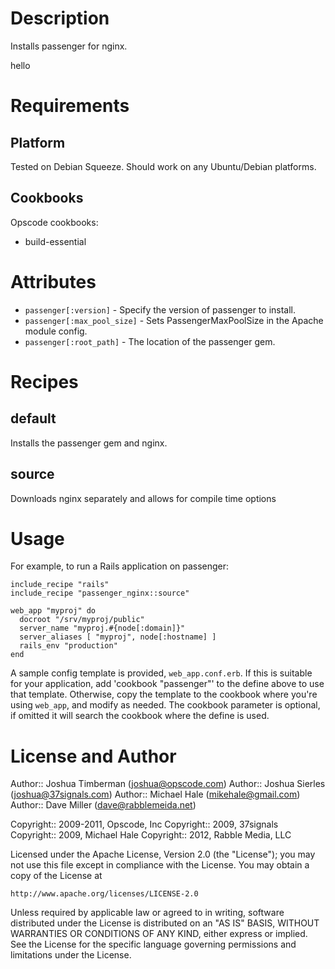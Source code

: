 Description
====

Installs passenger for nginx.


hello

Requirements
====

## Platform

Tested on Debian Squeeze. Should work on any Ubuntu/Debian platforms.

## Cookbooks

Opscode cookbooks:

* build-essential

Attributes 
====

* `passenger[:version]` - Specify the version of passenger to install.
* `passenger[:max_pool_size]` - Sets PassengerMaxPoolSize in the Apache module config.
* `passenger[:root_path]` - The location of the passenger gem.

Recipes
=======

default
-------
Installs the passenger gem and nginx.

source
------
Downloads nginx separately and allows for compile time options



Usage
====

For example, to run a Rails application on passenger:

    include_recipe "rails"
    include_recipe "passenger_nginx::source"
    
    web_app "myproj" do
      docroot "/srv/myproj/public"
      server_name "myproj.#{node[:domain]}"
      server_aliases [ "myproj", node[:hostname] ]
      rails_env "production"
    end

A sample config template is provided, `web_app.conf.erb`. If this is suitable for your application, add 'cookbook "passenger"' to the define above to use that template. Otherwise, copy the template to the cookbook where you're using `web_app`, and modify as needed. The cookbook parameter is optional, if omitted it will search the cookbook where the define is used.

License and Author
====

Author:: Joshua Timberman (<joshua@opscode.com>)
Author:: Joshua Sierles (<joshua@37signals.com>)
Author:: Michael Hale (<mikehale@gmail.com>)
Author:: Dave Miller (<dave@rabblemeida.net>)

Copyright:: 2009-2011, Opscode, Inc
Copyright:: 2009, 37signals
Copyright:: 2009, Michael Hale
Copyright:: 2012, Rabble Media, LLC

Licensed under the Apache License, Version 2.0 (the "License");
you may not use this file except in compliance with the License.
You may obtain a copy of the License at

    http://www.apache.org/licenses/LICENSE-2.0

Unless required by applicable law or agreed to in writing, software
distributed under the License is distributed on an "AS IS" BASIS,
WITHOUT WARRANTIES OR CONDITIONS OF ANY KIND, either express or implied.
See the License for the specific language governing permissions and
limitations under the License.
